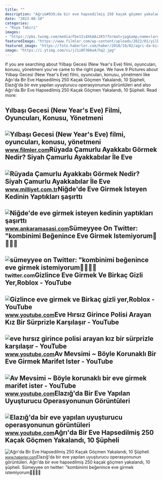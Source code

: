 ```yaml
---
title: ""
description: "Ağrı&#039;da bir eve hapsedilmiş 250 kaçak göçmen yakalandı, 10 şüpheli"
date: "2023-08-10"
categories:
- "Ruya Tabiri"
images:
- "https://pbs.twimg.com/media/Fbe1Is4XkAAi2K5?format=jpg&amp;name=large"
featuredImage: "https://www.filmler.com/wp-content/uploads/2022/01/yilbasi-gecesi-scaled.jpg"
featured_image: "https://foto.haberler.com/haber/2018/10/02/agri-da-bir-eve-hapsedilmis-250-kacak-gocmen-11289999_amp.jpg"
image: "https://i.ytimg.com/vi/jJ1i0F30Aa4/hq2.jpg"
---
```


If you are searching about Yılbaşı Gecesi (New Year's Eve) filmi, oyuncuları, konusu, yönetmeni you've came to the right page. We have 9 Pictures about Yılbaşı Gecesi (New Year's Eve) filmi, oyuncuları, konusu, yönetmeni like Ağrı'da Bir Eve Hapsedilmiş 250 Kaçak Göçmen Yakalandı, 10 Şüpheli, Elazığ'da bir eve yapılan uyuşturucu operasyonunun görüntüleri and also Ağrı'da Bir Eve Hapsedilmiş 250 Kaçak Göçmen Yakalandı, 10 Şüpheli. Read more:

Yılbaşı Gecesi (New Year's Eve) Filmi, Oyuncuları, Konusu, Yönetmeni
--------------------------------------------------------------------

 ![Yılbaşı Gecesi (New Year's Eve) filmi, oyuncuları, konusu, yönetmeni](https://www.filmler.com/wp-content/uploads/2022/01/yilbasi-gecesi-scaled.jpg) <small>www.filmler.com</small>Rüyada Çamurlu Ayakkabı Görmek Nedir? Siyah Çamurlu Ayakkabılar İle Eve
-----------------------------------------------------------------------

 ![Rüyada Çamurlu Ayakkabı Görmek Nedir? Siyah Çamurlu Ayakkabılar İle Eve](https://i2.milimaj.com/i/milliyet/75/0x410/60b2ddfd5542833af892173c.jpg) <small>www.milliyet.com.tr</small>Niğde'de Eve Girmek Isteyen Kedinin Yaptıkları şaşırttı
-------------------------------------------------------

 ![Niğde'de eve girmek isteyen kedinin yaptıkları şaşırttı](https://cdn.ankaramasasi.com/2021/5/3/nigdede-eve-girmek-isteyen-kedinin-yaptiklari-sasirtti-manset.jpg) <small>www.ankaramasasi.com</small>Sümeyyee On Twitter: "kombinimi Beğenince Eve Girmek Istemiyorum🫠😵‍💫😝
---------------------------------------------------------------------

 ![sümeyyee on Twitter: "kombinimi beğenince eve girmek istemiyorum🫠😵‍💫😝](https://pbs.twimg.com/media/Fbe1Is4XkAAi2K5?format=jpg&name=large) <small>twitter.com</small>Gizlince Eve Girmek Ve Birkaç Gizli Yer,Roblox - YouTube
--------------------------------------------------------

 ![Gizlince eve girmek ve Birkaç gizli yer,Roblox - YouTube](https://i.ytimg.com/vi/mEv5x1-Hj6Q/maxresdefault.jpg) <small>www.youtube.com</small>Eve Hırsız Girince Polisi Arayan Kız Bir Sürprizle Karşılaşır - YouTube
-----------------------------------------------------------------------

 ![eve hırsız girince polisi arayan kız bir sürprizle karşılaşır - YouTube](https://i.ytimg.com/vi/jJ1i0F30Aa4/hq2.jpg) <small>www.youtube.com</small>Av Mevsimi ~ Böyle Korunaklı Bir Eve Girmek Marifet Ister - YouTube
-------------------------------------------------------------------

 ![Av Mevsimi ~ Böyle korunaklı bir eve girmek marifet ister - YouTube](https://i.ytimg.com/vi/NIXJMXnMUBw/hqdefault.jpg) <small>www.youtube.com</small>Elazığ'da Bir Eve Yapılan Uyuşturucu Operasyonunun Görüntüleri
--------------------------------------------------------------

 ![Elazığ'da bir eve yapılan uyuşturucu operasyonunun görüntüleri](https://i.ytimg.com/vi/iQqslLaW66Q/maxresdefault.jpg) <small>www.youtube.com</small>Ağrı'da Bir Eve Hapsedilmiş 250 Kaçak Göçmen Yakalandı, 10 Şüpheli
------------------------------------------------------------------

 ![Ağrı'da Bir Eve Hapsedilmiş 250 Kaçak Göçmen Yakalandı, 10 Şüpheli](https://foto.haberler.com/haber/2018/10/02/agri-da-bir-eve-hapsedilmis-250-kacak-gocmen-11289999_amp.jpg) <small>www.haberler.com</small>Elazığ'da bir eve yapılan uyuşturucu operasyonunun görüntüleri. Ağrı'da bir eve hapsedilmiş 250 kaçak göçmen yakalandı, 10 şüpheli. Sümeyyee on twitter: "kombinimi beğenince eve girmek istemiyorum🫠😵‍💫😝
